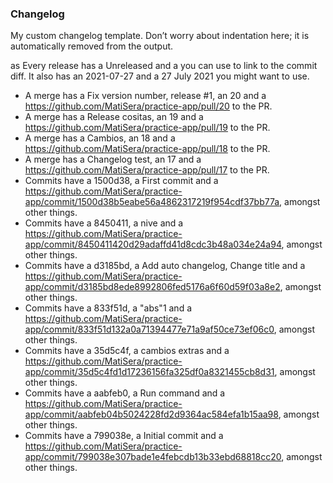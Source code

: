 ### Changelog
My custom changelog template. Don’t worry about indentation here; it is automatically removed from the output.

as 
Every release has a Unreleased and a  you can use to link to the commit diff.
It also has an 2021-07-27 and a 27 July 2021 you might want to use.
- A merge has a Fix version number, release #1, an 20 and a https://github.com/MatiSera/practice-app/pull/20 to the PR.
- A merge has a Release cositas, an 19 and a https://github.com/MatiSera/practice-app/pull/19 to the PR.
- A merge has a Cambios, an 18 and a https://github.com/MatiSera/practice-app/pull/18 to the PR.
- A merge has a Changelog test, an 17 and a https://github.com/MatiSera/practice-app/pull/17 to the PR.
- Commits have a 1500d38, a First commit and a https://github.com/MatiSera/practice-app/commit/1500d38b5eabe56a4862317219f954cdf37bb77a, amongst other things.
- Commits have a 8450411, a nive and a https://github.com/MatiSera/practice-app/commit/8450411420d29adaffd41d8cdc3b48a034e24a94, amongst other things.
- Commits have a d3185bd, a Add auto changelog, Change title and a https://github.com/MatiSera/practice-app/commit/d3185bd8ede8992806fed5176a6f60d59f03a8e2, amongst other things.
- Commits have a 833f51d, a "abs"1 and a https://github.com/MatiSera/practice-app/commit/833f51d132a0a71394477e71a9af50ce73ef06c0, amongst other things.
- Commits have a 35d5c4f, a cambios extras and a https://github.com/MatiSera/practice-app/commit/35d5c4fd1d17236156fa325df0a8321455cb8d31, amongst other things.
- Commits have a aabfeb0, a Run command and a https://github.com/MatiSera/practice-app/commit/aabfeb04b5024228fd2d9364ac584efa1b15aa98, amongst other things.
- Commits have a 799038e, a Initial commit and a https://github.com/MatiSera/practice-app/commit/799038e307bade1e4febcdb13b33ebd68818cc20, amongst other things.
